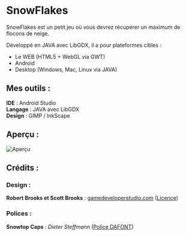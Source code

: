 SnowFlakes
==========

SnowFlakes est un petit jeu où vous devrez récupérer un maximum de flocons de neige.  
 

Développé en JAVA avec LibGDX, il a pour plateformes cibles :
* Le WEB (HTML5 + WebGL via GWT)
* Android
* Desktop (Windows, Mac, Linux via JAVA)

Mes outils :
------------

**IDE** : Android Studio  
**Langage** : JAVA avec LibGDX  
**Design** : GIMP / InkScape

Aperçu :
--------

![Aperçu](https://raw.githubusercontent.com/Frappagames/snowflakes/master/design_sources/preview.jpg)


Crédits :
---------

### Design :

**Robert Brooks et Scott Brooks** :  [gamedeveloperstudio.com](http://www.gamedeveloperstudio.com) ([Licence](http://www.gamedeveloperstudio.com/license.php))


### Polices : 

**Snowtop Caps** : *Dieter Steffmann* ([Police DAFONT](http://www.dafont.com/snowtop-caps.font))  
